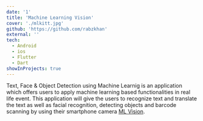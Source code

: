 ```yaml
---
date: '1'
title: 'Machine Learning Vision'
cover: './mlkitt.jpg'
github: 'https://github.com/rabzkhan'
external: ''
tech:
  - Android
  - ios
  - Flutter
  - Dart
showInProjects: true
---
```


Text, Face & Object Detection using Machine Learnig is an application which offers users to apply machine learning based functionalities in real life event. This application will give the users to recognize text and translate the text as well as facial recognition, detecting objects and barcode scanning by using their smartphone camera [ML Vision](https://sites.google.com/diu.edu.bd/tfodetection/home?authuser=0).
